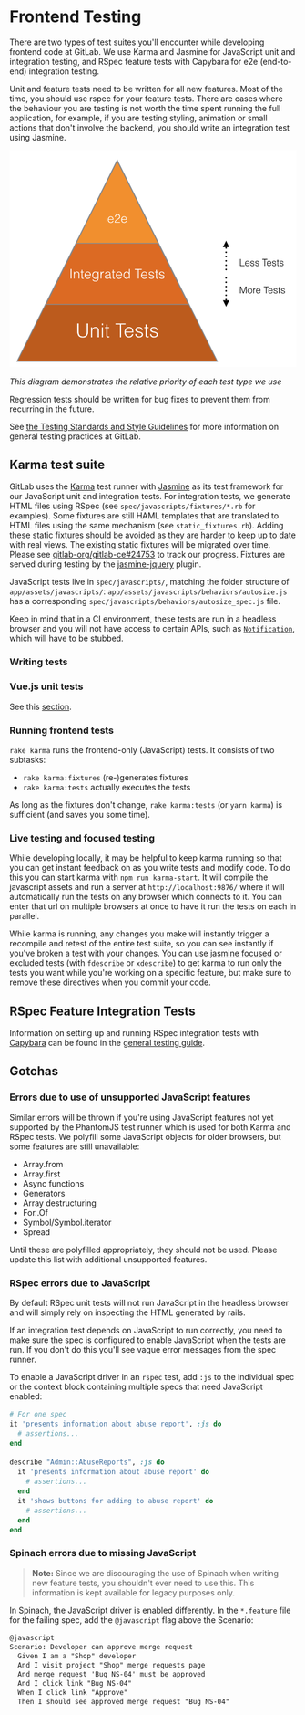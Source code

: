 # Frontend Testing

There are two types of test suites you'll encounter while developing frontend code
at GitLab.  We use Karma and Jasmine for JavaScript unit and integration testing, and RSpec
feature tests with Capybara for e2e (end-to-end) integration testing.

Unit and feature tests need to be written for all new features.
Most of the time, you should use rspec for your feature tests.
There are cases where the behaviour you are testing is not worth the time spent running the full application,
for example, if you are testing styling, animation or small actions that don't involve the backend,
you should write an integration test using Jasmine.

![Testing priority triangle](img/testing_triangle.png)

_This diagram demonstrates the relative priority of each test type we use_

Regression tests should be written for bug fixes to prevent them from recurring in the future.

See [the Testing Standards and Style Guidelines](../testing.md)
for more information on general testing practices at GitLab.

## Karma test suite

GitLab uses the [Karma][karma] test runner with [Jasmine][jasmine] as its test
framework for our JavaScript unit and integration tests. For integration tests,
we generate HTML files using RSpec (see `spec/javascripts/fixtures/*.rb` for examples).
Some fixtures are still HAML templates that are translated to HTML files using the same mechanism (see `static_fixtures.rb`).
Adding these static fixtures should be avoided as they are harder to keep up to date with real views.
The existing static fixtures will be migrated over time.
Please see [gitlab-org/gitlab-ce#24753](https://gitlab.com/gitlab-org/gitlab-ce/issues/24753) to track our progress.
Fixtures are served during testing by the [jasmine-jquery][jasmine-jquery] plugin.

JavaScript tests live in `spec/javascripts/`, matching the folder structure
of `app/assets/javascripts/`: `app/assets/javascripts/behaviors/autosize.js`
has a corresponding `spec/javascripts/behaviors/autosize_spec.js` file.

Keep in mind that in a CI environment, these tests are run in a headless
browser and you will not have access to certain APIs, such as
[`Notification`](https://developer.mozilla.org/en-US/docs/Web/API/notification),
which will have to be stubbed.

### Writing tests
### Vue.js unit tests
See this [section][vue-test].

### Running frontend tests

`rake karma` runs the frontend-only (JavaScript) tests.
It consists of two subtasks:

- `rake karma:fixtures` (re-)generates fixtures
- `rake karma:tests` actually executes the tests

As long as the fixtures don't change, `rake karma:tests` (or `yarn karma`)
is sufficient (and saves you some time).

### Live testing and focused testing

While developing locally, it may be helpful to keep karma running so that you
can get instant feedback on as you write tests and modify code.  To do this
you can start karma with `npm run karma-start`.  It will compile the javascript
assets and run a server at `http://localhost:9876/` where it will automatically
run the tests on any browser which connects to it.  You can enter that url on
multiple browsers at once to have it run the tests on each in parallel.

While karma is running, any changes you make will instantly trigger a recompile
and retest of the entire test suite, so you can see instantly if you've broken
a test with your changes.  You can use [jasmine focused][jasmine-focus] or
excluded tests (with `fdescribe` or `xdescribe`) to get karma to run only the
tests you want while you're working on a specific feature, but make sure to
remove these directives when you commit your code.

## RSpec Feature Integration Tests

Information on setting up and running RSpec integration tests with
[Capybara][capybara] can be found in the
[general testing guide](../testing.md).

## Gotchas

### Errors due to use of unsupported JavaScript features

Similar errors will be thrown if you're using JavaScript features not yet
supported by the PhantomJS test runner which is used for both Karma and RSpec
tests.  We polyfill some JavaScript objects for older browsers, but some
features are still unavailable:

- Array.from
- Array.first
- Async functions
- Generators
- Array destructuring
- For..Of
- Symbol/Symbol.iterator
- Spread

Until these are polyfilled appropriately, they should not be used.  Please
update this list with additional unsupported features.

### RSpec errors due to JavaScript

By default RSpec unit tests will not run JavaScript in the headless browser
and will simply rely on inspecting the HTML generated by rails.

If an integration test depends on JavaScript to run correctly, you need to make
sure the spec is configured to enable JavaScript when the tests are run. If you
don't do this you'll see vague error messages from the spec runner.

To enable a JavaScript driver in an `rspec` test, add `:js` to the
individual spec or the context block containing multiple specs that need
JavaScript enabled:

```ruby
# For one spec
it 'presents information about abuse report', :js do
  # assertions...
end

describe "Admin::AbuseReports", :js do
  it 'presents information about abuse report' do
    # assertions...
  end
  it 'shows buttons for adding to abuse report' do
    # assertions...
  end
end
```

### Spinach errors due to missing JavaScript

> **Note:** Since we are discouraging the use of Spinach when writing new
> feature tests, you shouldn't ever need to use this.  This information is kept
> available for legacy purposes only.

In Spinach, the JavaScript driver is enabled differently. In the `*.feature`
file for the failing spec, add the `@javascript` flag above the Scenario:

```
@javascript
Scenario: Developer can approve merge request
  Given I am a "Shop" developer
  And I visit project "Shop" merge requests page
  And merge request 'Bug NS-04' must be approved
  And I click link "Bug NS-04"
  When I click link "Approve"
  Then I should see approved merge request "Bug NS-04"
```

[capybara]: http://teamcapybara.github.io/capybara/
[jasmine]: https://jasmine.github.io/
[jasmine-focus]: https://jasmine.github.io/2.5/focused_specs.html
[jasmine-jquery]: https://github.com/velesin/jasmine-jquery
[karma]: http://karma-runner.github.io/
[vue-test]:https://docs.gitlab.com/ce/development/fe_guide/vue.html#testing-vue-components
